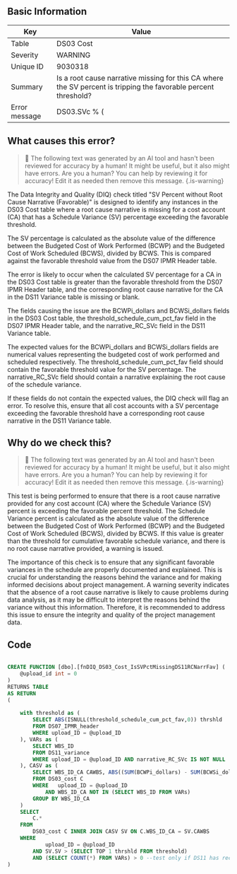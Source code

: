 ## Basic Information
| Key         | Value          |
|-------------|----------------|
| Table       | DS03 Cost |
| Severity    | WARNING |
| Unique ID   | 9030318   |
| Summary     | Is a root cause narrative missing for this CA where the SV percent is tripping the favorable percent threshold? |
| Error message | DS03.SVc % (|(BCWP - BCWS) / BCWS|) > |DS07.threshold_schedule_cum_pct_fav| & DS11.narrative_RC_SVc is missing or blank (by DS03.WBS_ID_CA & DS11.WBS_ID). |

## What causes this error?

> :robot: The following text was generated by an AI tool and hasn't been reviewed for accuracy by a human! It might be useful, but it also might have errors. Are you a human? You can help by reviewing it for accuracy! Edit it as needed then remove this message.
{.is-warning}

The Data Integrity and Quality (DIQ) check titled "SV Percent without Root Cause Narrative (Favorable)" is designed to identify any instances in the DS03 Cost table where a root cause narrative is missing for a cost account (CA) that has a Schedule Variance (SV) percentage exceeding the favorable threshold. 

The SV percentage is calculated as the absolute value of the difference between the Budgeted Cost of Work Performed (BCWP) and the Budgeted Cost of Work Scheduled (BCWS), divided by BCWS. This is compared against the favorable threshold value from the DS07 IPMR Header table. 

The error is likely to occur when the calculated SV percentage for a CA in the DS03 Cost table is greater than the favorable threshold from the DS07 IPMR Header table, and the corresponding root cause narrative for the CA in the DS11 Variance table is missing or blank. 

The fields causing the issue are the BCWPi_dollars and BCWSi_dollars fields in the DS03 Cost table, the threshold_schedule_cum_pct_fav field in the DS07 IPMR Header table, and the narrative_RC_SVc field in the DS11 Variance table. 

The expected values for the BCWPi_dollars and BCWSi_dollars fields are numerical values representing the budgeted cost of work performed and scheduled respectively. The threshold_schedule_cum_pct_fav field should contain the favorable threshold value for the SV percentage. The narrative_RC_SVc field should contain a narrative explaining the root cause of the schedule variance. 

If these fields do not contain the expected values, the DIQ check will flag an error. To resolve this, ensure that all cost accounts with a SV percentage exceeding the favorable threshold have a corresponding root cause narrative in the DS11 Variance table.
## Why do we check this?

> :robot: The following text was generated by an AI tool and hasn't been reviewed for accuracy by a human! It might be useful, but it also might have errors. Are you a human? You can help by reviewing it for accuracy! Edit it as needed then remove this message.
{.is-warning}

This test is being performed to ensure that there is a root cause narrative provided for any cost account (CA) where the Schedule Variance (SV) percent is exceeding the favorable percent threshold. The Schedule Variance percent is calculated as the absolute value of the difference between the Budgeted Cost of Work Performed (BCWP) and the Budgeted Cost of Work Scheduled (BCWS), divided by BCWS. If this value is greater than the threshold for cumulative favorable schedule variance, and there is no root cause narrative provided, a warning is issued.

The importance of this check is to ensure that any significant favorable variances in the schedule are properly documented and explained. This is crucial for understanding the reasons behind the variance and for making informed decisions about project management. A warning severity indicates that the absence of a root cause narrative is likely to cause problems during data analysis, as it may be difficult to interpret the reasons behind the variance without this information. Therefore, it is recommended to address this issue to ensure the integrity and quality of the project management data.
## Code

```sql

CREATE FUNCTION [dbo].[fnDIQ_DS03_Cost_IsSVPctMissingDS11RCNarrFav] (
	@upload_id int = 0
)
RETURNS TABLE
AS RETURN
(
	
	with threshold as (
		SELECT ABS(ISNULL(threshold_schedule_cum_pct_fav,0)) thrshld
		FROM DS07_IPMR_header 
		WHERE upload_ID = @upload_ID
	), VARs as (
		SELECT WBS_ID 
		FROM DS11_variance
		WHERE upload_ID = @upload_ID AND narrative_RC_SVc IS NOT NULL
	), CASV as (
		SELECT WBS_ID_CA CAWBS, ABS((SUM(BCWPi_dollars) - SUM(BCWSi_dollars)) / NULLIF(SUM(BCWSi_dollars),0)) SV
		FROM DS03_cost C
		WHERE	upload_ID = @upload_ID
			AND WBS_ID_CA NOT IN (SELECT WBS_ID FROM VARs)
		GROUP BY WBS_ID_CA
	)
	SELECT 
		C.*
	FROM
		DS03_cost C INNER JOIN CASV SV ON C.WBS_ID_CA = SV.CAWBS
	WHERE
			upload_ID = @upload_ID
		AND SV.SV > (SELECT TOP 1 thrshld FROM threshold)
		AND (SELECT COUNT(*) FROM VARs) > 0 --test only if DS11 has records
)
```
